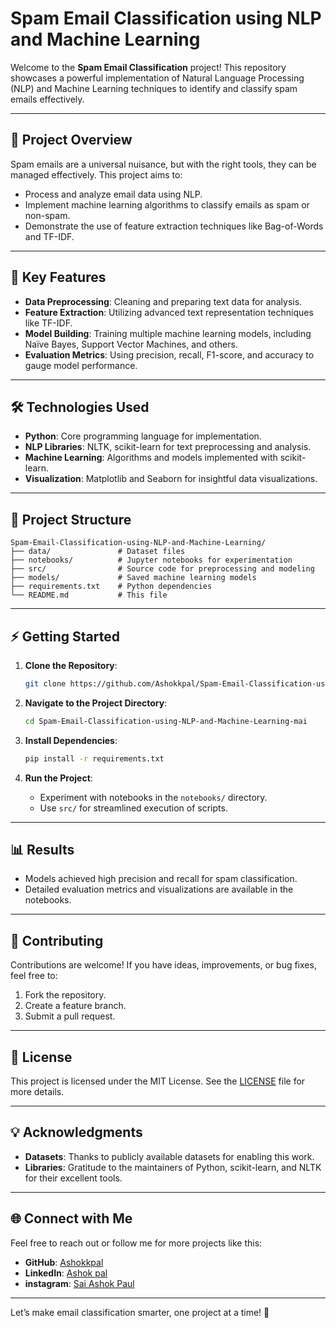 # Spam Email Classification using NLP and Machine Learning

Welcome to the **Spam Email Classification** project! This repository showcases a powerful implementation of Natural Language Processing (NLP) and Machine Learning techniques to identify and classify spam emails effectively.

---

## 🚀 **Project Overview**
Spam emails are a universal nuisance, but with the right tools, they can be managed effectively. This project aims to:

- Process and analyze email data using NLP.
- Implement machine learning algorithms to classify emails as spam or non-spam.
- Demonstrate the use of feature extraction techniques like Bag-of-Words and TF-IDF.

---

## 🎯 **Key Features**

- **Data Preprocessing**: Cleaning and preparing text data for analysis.
- **Feature Extraction**: Utilizing advanced text representation techniques like TF-IDF.
- **Model Building**: Training multiple machine learning models, including Naïve Bayes, Support Vector Machines, and others.
- **Evaluation Metrics**: Using precision, recall, F1-score, and accuracy to gauge model performance.

---

## 🛠️ **Technologies Used**

- **Python**: Core programming language for implementation.
- **NLP Libraries**: NLTK, scikit-learn for text preprocessing and analysis.
- **Machine Learning**: Algorithms and models implemented with scikit-learn.
- **Visualization**: Matplotlib and Seaborn for insightful data visualizations.

---

## 📂 **Project Structure**

```
Spam-Email-Classification-using-NLP-and-Machine-Learning/
├── data/               # Dataset files
├── notebooks/          # Jupyter notebooks for experimentation
├── src/                # Source code for preprocessing and modeling
├── models/             # Saved machine learning models
├── requirements.txt    # Python dependencies
└── README.md           # This file
```

---

## ⚡ **Getting Started**

1. **Clone the Repository**:
   ```bash
   git clone https://github.com/Ashokkpal/Spam-Email-Classification-using-NLP-and-Machine-Learning-mai.git
   ```

2. **Navigate to the Project Directory**:
   ```bash
   cd Spam-Email-Classification-using-NLP-and-Machine-Learning-mai
   ```

3. **Install Dependencies**:
   ```bash
   pip install -r requirements.txt
   ```

4. **Run the Project**:
   - Experiment with notebooks in the `notebooks/` directory.
   - Use `src/` for streamlined execution of scripts.

---

## 📊 **Results**

- Models achieved high precision and recall for spam classification.
- Detailed evaluation metrics and visualizations are available in the notebooks.

---

## 🤝 **Contributing**
Contributions are welcome! If you have ideas, improvements, or bug fixes, feel free to:

1. Fork the repository.
2. Create a feature branch.
3. Submit a pull request.

---

## 📝 **License**
This project is licensed under the MIT License. See the [LICENSE](https://github.com/Ashokkpal/Spam-Email-Classification-using-NLP-and-Machine-Learning/blob/main/License) file for more details.

---

## 💡 **Acknowledgments**
- **Datasets**: Thanks to publicly available datasets for enabling this work.
- **Libraries**: Gratitude to the maintainers of Python, scikit-learn, and NLTK for their excellent tools.

---

## 🌐 **Connect with Me**
Feel free to reach out or follow me for more projects like this:

- **GitHub**: [Ashokkpal](https://github.com/Ashokkpal)
- **LinkedIn**: [Ashok pal](https://www.linkedin.com/in/yoursashok/)
- **instagram**: [Sai Ashok Paul](https://www.instagram.com/its_ashookk/)

---

Let’s make email classification smarter, one project at a time! 🚀

